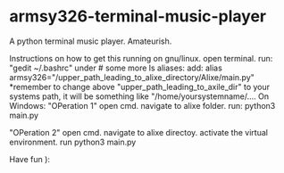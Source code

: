 # armsy326-terminal-music-player
A python terminal music player. Amateurish.


Instructions on how to get this running on gnu/linux.
open terminal.
run: "gedit ~/.bashrc"
under # some more ls aliases:
add: alias armsy326="/upper_path_leading_to_alixe_directory/Alixe/main.py"
*remember to change above "upper_path_leading_to_axile_dir" to your systems path,
it will be something like "/home/yoursystemname/....
On Windows:
"OPeration 1"
open cmd.
navigate to alixe folder.
run: python3 main.py

"OPeration 2"
open cmd.
navigate to alixe directoy.
activate the virtual environment.
run python3 main.py

Have fun ):
